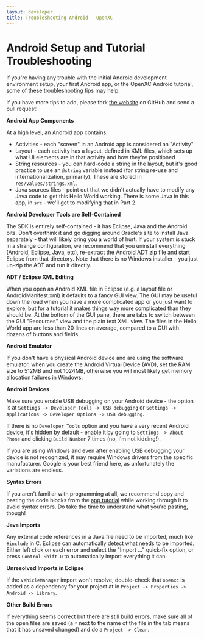 ```yaml
---
layout: developer
title: Troubleshooting Android - OpenXC
---
```


<div class="page-header">
    <h1>Android Setup and Tutorial Troubleshooting</h1>
</div>

If you're having any trouble with the initial Android development environment
setup, your first Android app, or the OpenXC Android tutorial, some of these
troubleshooting tips may help.

If you have more tips to add, please fork [the
website](https://github.com/openxc/openxcplatform.com) on GitHub and send a
pull request!

**Android App Components**

At a high level, an Android app contains:

* Activities - each "screen" in an Android app is considered an "Activity"
* Layout - each activity has a layout, defined in XML files, which sets up what
    UI elements are in that activity and how they're positioned
* String resources - you can hard-code a string in the layout, but it's good
    practice to use an `@string` variable instead (for string re-use and
    internationalization, primarily). These are stored in
    `res/values/strings.xml`.
* Java sources files - point out that we didn't actually have to modify any
Java code to get this Hello World working. There is some Java in this app, in
`src` - we'll get to modifying that in Part 2.

**Android Developer Tools are Self-Contained**

The SDK is entirely self-contained - it has Eclipse, Java and the Android
bits. Don't overthink it and go digging around Oracle's site to install Java
separately - that will likely bring you a world of hurt. If your system is stuck
in a strange configuration, we recommend that you uninstall everything (Android,
Eclipse, Java, etc), re-extract the Android ADT zip file and start Eclipse
from that directory. Note that there is no Windows installer - you just un-zip
the ADT and run it directly.

**ADT / Eclipse XML Editing**

When you open an Android XML file in Eclipse (e.g. a layout file or
AndroidManifest.xml) it defaults to a fancy GUI view. The GUI may be useful down
the road when you have a more complicated app or you just want to explore, but
for a tutorial it makes things way more complicated than they should be. At the
bottom of the GUI pane, there are tabs to switch between the GUI "Resources"
view and the plain text XML view. The files in the Hello World app are less than
20 lines on average, compared to a GUI with dozens of buttons and fields.

**Android Emulator**

If you don't have a physical Android device and are using the software emulator,
when you create the Android Virtual Device (AVD), set the RAM size to 512MB and
not 1024MB, otherwise you will most likely get memory allocation failures in
Windows.

**Android Devices**

Make sure you enable USB debugging on your Android device -
the option is at `Settings -> Developer Tools -> USB debugging` or `Settings ->
Applications -> Developer Options -> USB debugging`.

If there is no `Developer Tools` option and you have a very recent Android
device, it's hidden by default - enable it by going to `Settings -> About
Phone` and clicking `Build Number` 7 times (no, I'm not kidding!).

If you are using Windows and even after enabling USB debugging your device is
not recognized, it may require Windows drivers from the specific manufacturer.
Google is your best friend here, as unfortunately the variations are endless.

**Syntax Errors**

If you aren't familiar with programming at all, we recommend copy and pasting
the code blocks from the [app
tutorial](/android/tutorial.html) while working
through it to avoid syntax errors. Do take the time to understand what you're
pasting, though!

**Java Imports**

Any external code references in a Java file need to be imported, much like
`#include` in C. Eclipse can automatically detect what needs to be imported.
Either left click on each error and select the "Import ..." quick-fix option, or
press `Control-Shift-O` to automatically import everything it can.

**Unresolved Imports in Eclipse**

If the `VehicleManager` import won't resolve, double-check that `openxc` is added
as a dependency for your project at in `Project -> Properties -> Android ->
Library`.

**Other Build Errors**

If everything seems correct but there are still build errors, make sure all of
the open files are saved (a `*` next to the name of the file in the tab means
that it has unsaved changed) and do a `Project -> Clean`.
